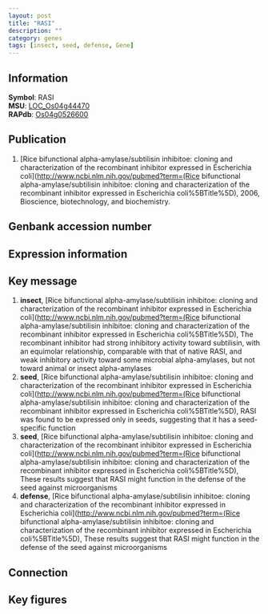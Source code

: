 ```yaml
---
layout: post
title: "RASI"
description: ""
category: genes
tags: [insect, seed, defense, Gene]
---
```


## Information
__Symbol__: RASI  
__MSU__: [LOC_Os04g44470](http://rice.plantbiology.msu.edu/cgi-bin/ORF_infopage.cgi?orf=LOC_Os04g44470)  
__RAPdb__: [Os04g0526600](http://rapdb.dna.affrc.go.jp/viewer/gbrowse_details/irgsp1?name=Os04g0526600)  

## Publication
1. [Rice bifunctional alpha-amylase/subtilisin inhibitoe: cloning and characterization of the recombinant inhibitor expressed in Escherichia coli](http://www.ncbi.nlm.nih.gov/pubmed?term=(Rice bifunctional alpha-amylase/subtilisin inhibitoe: cloning and characterization of the recombinant inhibitor expressed in Escherichia coli%5BTitle%5D), 2006, Bioscience, biotechnology, and biochemistry.

## Genbank accession number

## Expression information

## Key message
1. __insect__, [Rice bifunctional alpha-amylase/subtilisin inhibitoe: cloning and characterization of the recombinant inhibitor expressed in Escherichia coli](http://www.ncbi.nlm.nih.gov/pubmed?term=(Rice bifunctional alpha-amylase/subtilisin inhibitoe: cloning and characterization of the recombinant inhibitor expressed in Escherichia coli%5BTitle%5D),  The recombinant inhibitor had strong inhibitory activity toward subtilisin, with an equimolar relationship, comparable with that of native RASI, and weak inhibitory activity toward some microbial alpha-amylases, but not toward animal or insect alpha-amylases
2. __seed__, [Rice bifunctional alpha-amylase/subtilisin inhibitoe: cloning and characterization of the recombinant inhibitor expressed in Escherichia coli](http://www.ncbi.nlm.nih.gov/pubmed?term=(Rice bifunctional alpha-amylase/subtilisin inhibitoe: cloning and characterization of the recombinant inhibitor expressed in Escherichia coli%5BTitle%5D),  RASI was found to be expressed only in seeds, suggesting that it has a seed-specific function
3. __seed__, [Rice bifunctional alpha-amylase/subtilisin inhibitoe: cloning and characterization of the recombinant inhibitor expressed in Escherichia coli](http://www.ncbi.nlm.nih.gov/pubmed?term=(Rice bifunctional alpha-amylase/subtilisin inhibitoe: cloning and characterization of the recombinant inhibitor expressed in Escherichia coli%5BTitle%5D),  These results suggest that RASI might function in the defense of the seed against microorganisms
4. __defense__, [Rice bifunctional alpha-amylase/subtilisin inhibitoe: cloning and characterization of the recombinant inhibitor expressed in Escherichia coli](http://www.ncbi.nlm.nih.gov/pubmed?term=(Rice bifunctional alpha-amylase/subtilisin inhibitoe: cloning and characterization of the recombinant inhibitor expressed in Escherichia coli%5BTitle%5D),  These results suggest that RASI might function in the defense of the seed against microorganisms

## Connection

## Key figures


